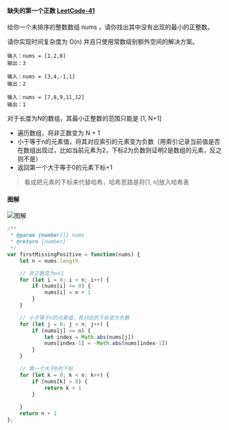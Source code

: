 #### 缺失的第一个正数 [LeetCode-41](https://leetcode.cn/problems/first-missing-positive/)

给你一个未排序的整数数组 nums ，请你找出其中没有出现的最小的正整数。

请你实现时间复杂度为 O(n) 并且只使用常数级别额外空间的解决方案。

```
输入：nums = [1,2,0]
输出：3
```

```
输入：nums = [3,4,-1,1]
输出：2
```

```
输入：nums = [7,8,9,11,12]
输出：1
```

对于长度为N的数组，其最小正整数的范围只能是 [1, N+1]
- 遍历数组，将非正数变为 N + 1
- 小于等于n的元素值，将其对应索引的元素变为负数（用索引记录当前值是否在数组出现过，比如当前元素为2，下标2为负数则证明2是数组的元素，反之则不是）
- 返回第一个大于等于0的元素下标+1

> 看成把元素的下标来代替哈希，哈希思路是将[1, n]放入哈希表

 #### 图解
![图解](https://assets.leetcode-cn.com/solution-static/41/41_fig1.png)

```js
/**
 * @param {number[]} nums
 * @return {number}
 */
var firstMissingPositive = function(nums) {
    let n = nums.length

    // 非正数变为n+1
    for (let i = 0; i < n; i++) {
        if (nums[i] <= 0) {
            nums[i] = n + 1
        }
    }

    // 小于等于n的元素值，其对应的下标变为负数
    for (let j = 0; j < n; j++) {
        if (nums[j] <= n) {
            let index = Math.abs(nums[j])
            nums[index-1] = -Math.abs(nums[index-1])
        }
    }

    // 第一个大于0的下标
    for (let k = 0; k < n; k++) {
        if (nums[k] > 0) {
            return k + 1
        }
        
    }
    return n + 1
};
```